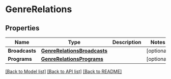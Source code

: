 # GenreRelations

## Properties

Name | Type | Description | Notes
------------ | ------------- | ------------- | -------------
**Broadcasts** | [**GenreRelationsBroadcasts**](GenreRelations_broadcasts.md) |  | [optional] 
**Programs** | [**GenreRelationsPrograms**](GenreRelations_programs.md) |  | [optional] 

[[Back to Model list]](../README.md#documentation-for-models) [[Back to API list]](../README.md#documentation-for-api-endpoints) [[Back to README]](../README.md)


